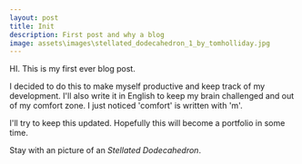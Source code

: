 ```yaml
---
layout: post
title: Init
description: First post and why a blog
image: assets\images\stellated_dodecahedron_1_by_tomholliday.jpg
---
```


HI.
This is my first ever blog post.

I decided to do this to make myself productive and keep track of my development.
I'll also write it in English to keep my brain challenged and out of my comfort zone.
I just noticed 'comfort' is written with 'm'.  

I'll try to keep this updated.
Hopefully this will become a portfolio in some time.

Stay with an picture of an *Stellated Dodecahedron*.
